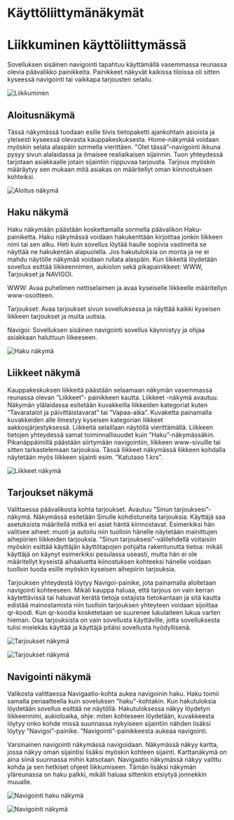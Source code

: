 Käyttöliittymänäkymät
=====================

Liikkuminen käyttöliittymässä
=============================

Sovelluksen sisäinen navigointi tapahtuu käyttämällä vasemmassa reunassa olevia päävalikko painikkeita. 
Painikkeet näkyvät kaikissa tiloissa oli sitten kyseessä navigointi tai vaikkapa tarjousten selailu. 

![Liikkuminen](/liikkuminen.png)


Aloitusnäkymä
-------------

Tässä näkymässä tuodaan esille tiivis tietopaketti ajankohtain asioista ja yleisesti kyseessä olevasta 
kauppakeskuksesta. Home-näkymää voidaan myöskin selata alaspäin sormella vierittäen. "Olet tässä”–navigointi 
ikkuna pysyy sivun alalaidassa ja ilmaisee realiaikaisen sijainnin. Tuon yhteydessä tarjotaan asiakkaalle 
jotain sijaintiin riippuvaa tarjousta. Tarjous myöskin määräytyy sen mukaan mitä asiakas on määritellyt 
oman kiinnostuksen kohteiksi.

![Aloitus näkymä](/aloitus_nakyma.png)

Haku näkymä
-----------

Haku näkymään päästään koskettamalla sormella päävalikon Haku-painiketta. Haku näkymässä voidaan 
hakukenttään kirjoittaa jonkin liikkeen nimi tai sen alku. Heti kuin sovellus löytää haulle sopivia 
vastineita se näyttää ne hakukentän alapuolella. Jos hakutuloksia on monta ja ne ei mahdu näytölle 
näkymää voidaan rullata alaspäin. Kun liikkeitä löydetään sovellus esittää liikkeennimen, aukiolon 
sekä pikapainikkeet: WWW, Tarjoukset ja NAVIGOI.

WWW: 		Avaa puhelimen nettiselaimen ja avaa kyseiselle liikkeelle määritellyn www-osoitteen.

Tarjoukset: 	Avaa tarjoukset sivun sovelluksessa ja näyttää kaikki kyseisen liikkeen tarjoukset ja muita uutisia.

Navigoi: 		Sovelluksen sisäinen navigointi sovellus käynnistyy ja ohjaa asiakkaan haluttuun liikeeseen.

![Haku näkymä](/haku_nakyma.png)

Liikkeet näkymä
---------------

Kauppakeskuksen liikkeitä päästään selaamaan näkymän vasemmassa reunassa olevan ”Liikkeet”- painikkeen 
kautta. Liikkeet -näkymä avautuu. Näkymän ylälaidassa esitetään kuvakkeilla liikkeiden kategoriat kuten 
”Tavaratalot ja päivittäistavarat” tai ”Vapaa-aika”. Kuvaketta painamalla kuvakkeiden alle ilmestyy kyseisen 
kategorian liikkeet aakkosjärjestyksessä. Liikkeitä selaillaan näytöllä vierittämällä. Liikkeen tietojen 
yhteydessä samat toiminnallisuudet kuin ”Haku”-näkymässäkin. Pikanäppäimillä päästään siirtymään navigointiin, 
liikkeen www-sivuille tai sitten tarkastelemaan tarjouksia. Tässä liikkeet näkymässä liikkeen kohdalla näytetään 
myös liikkeen sijainti esim. ”Katutaso 1.krs”.

![Liikkeet näkymä](/liikkeet_nakyma.png)

Tarjoukset näkymä
-----------------

Valittaessa päävalikosta kohta tarjoukset. Avautuu ”Sinun tarjouksesi”-näkymä. Näkymässä esitetään 
Sinulle kohdistuneita tarjouksia. Käyttäjä saa asetuksista määritellä mitkä eri asiat häntä kiinnostavat. 
Esimerkiksi hän valitsee aiheet: muoti ja autoilu niin tuolloin hänelle näytetään mainittujen aihepiirien 
liikkeiden tarjouksia. ”Sinun tarjouksesi”-välilehdellä voitaisiin myöskin esittää käyttäjän käyttötapojen 
pohjalta rakentunutta tietoa: mikäli käyttäjä on käynyt esimerkiksi pesulassa useasti, mutta hän ei ole 
määritellyt kyseistä aihaaluetta kiinostuksen kohteeksi hänelle voidaan tuolloin tuoda esille myöskin 
kyseisen aihepiirin tarjouksia. 

Tarjouksen yhteydestä löytyy Navigoi-painike, jota painamalla aloitetaan navigointi kohteeseen. Mikäli kauppa 
haluaa, että  tarjous on vain kerran käytettävissä tai haluavat kerätä tietoja ostajista tietokantaan ja sitä 
kautta edistää mainostamista niin tuolloin tarjouksen yhteyteen voidaan sijoittaa qr-koodi. Kun qr-koodia 
kosketetaan se suurenee lukulaiteen lukua varten hieman. Osa tarjouksista on vain sovellusta käyttäville, 
jotta sovelluksesta tulisi mielekäs käyttää ja käyttäjä pitäisi sovellusta hyödyllisenä.

![Tarjoukset näkymä](/tarjoukset_nakyma.png)

![Tarjoukset näkymä](/tarjoukset_nakyma_qr.png)


Navigointi näkymä
-----------------

Valikosta valittaessa Navigaatio-kohta aukea navigoinin haku. Haku toimii samalla periaatteella kuin 
soveluksen ”haku"-kohtakin. Kun hakutuloksia löydetään sovellus esittää ne näytöllä. Hakutuloksessa näkyy 
löydetyn liikkeennimi, aukioloaika, ohje: miten kohteseen löydetään, kuvakkeesta löytyy onko kohde missä 
suunnassa nykyiseen sijaintiin nähden lisäksi löytyy ”Navigoi”-painike. ”Navigointi”-painikkeesta aukeaa 
navigointi.

Varsinainen navigointi näkymässä navigoidaan. Näkymässä näkyy kartta, jossa näkyy oman sijaintisi lisäksi 
myöskin kohteen sijainti. Karttanäkymä on aina siinä suunnassa mihin katsotaan. Navigaatio näkymässä näkyy 
valittu kohda ja sen hetkiset ohjeet liikkumiseen. Tämän lisäksi näkymän yläreunassa on haku palkki, mikäli 
haluaa sittenkin etsiytyä jonnekkin muualle.

![Navigointi haku näkymä](/navi_nakyma_haku.png)

![Navigointi näkymä](/navi_nakyma.png)
 

